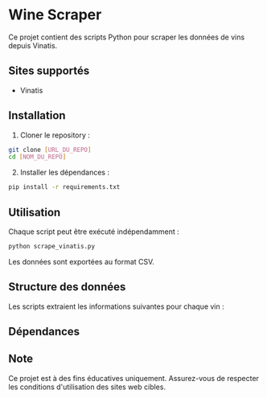 # Wine Scraper

Ce projet contient des scripts Python pour scraper les données de vins depuis Vinatis.

## Sites supportés

- Vinatis

## Installation

1. Cloner le repository :
```bash
git clone [URL_DU_REPO]
cd [NOM_DU_REPO]
```

2. Installer les dépendances :
```bash
pip install -r requirements.txt
```

## Utilisation

Chaque script peut être exécuté indépendamment :

```bash
python scrape_vinatis.py

```

Les données sont exportées au format CSV.

## Structure des données

Les scripts extraient les informations suivantes pour chaque vin :


## Dépendances

## Note

Ce projet est à des fins éducatives uniquement. Assurez-vous de respecter les conditions d'utilisation des sites web cibles. 
